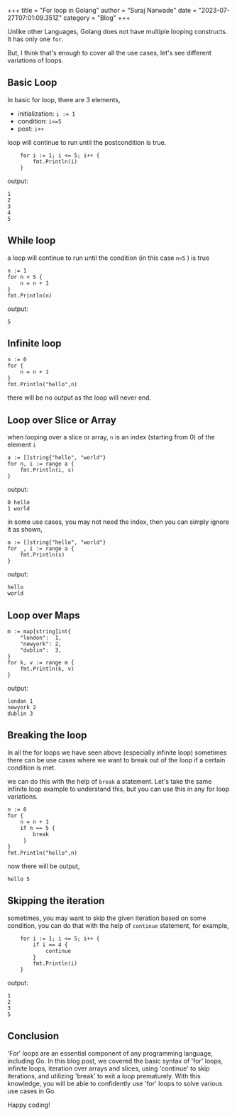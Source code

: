 +++
title = "For loop in Golang"
author = "Suraj Narwade"
date = "2023-07-27T07:01:09.351Z"
category = "Blog"
+++

Unlike other Languages, Golang does not have multiple looping constructs. It has only one `for`.


But, I think that's enough to cover all the use cases, let's see different variations of loops.


Basic Loop
----------


In basic for loop, there are 3 elements,


* initialization: `i := 1`
* condition: `i<=5`
* post: `i++`


loop will continue to run until the postcondition is true.



```
    for i := 1; i <= 5; i++ {
        fmt.Println(i)
    }

```

output:



```
1
2
3
4
5

```

While loop
----------


a loop will continue to run until the condition (in this case `n<5` ) is true



```
n := 1
for n < 5 {
    n = n + 1
}
fmt.Println(n)

```

output:



```
5

```

Infinite loop
-------------



```
n := 0
for {
    n = n + 1 
}
fmt.Println("hello",n)

```

there will be no output as the loop will never end.


Loop over Slice or Array
------------------------


when looping over a slice or array, `n` is an index (starting from 0\) of the element `i`



```
a := []string{"hello", "world"}
for n, i := range a {
    fmt.Println(i, s)
}

```

output:



```
0 hello
1 world

```

in some use cases, you may not need the index, then you can simply ignore it as shown,



```
a := []string{"hello", "world"}
for _, i := range a {
    fmt.Println(s)
}

```

output:



```
hello
world

```

Loop over Maps
--------------



```
m := map[string]int{
    "london":  1,
    "newyork": 2,
    "dublin":  3,
}
for k, v := range m {
    fmt.Println(k, v)
}

```

output:



```
london 1
newyork 2
dublin 3

```

Breaking the loop
-----------------


In all the for loops we have seen above (especially infinite loop) sometimes there can be use cases where we want to break out of the loop if a certain condition is met.


we can do this with the help of `break` a statement. Let's take the same infinite loop example to understand this, but you can use this in any for loop variations.



```
n := 0
for {
    n = n + 1 
    if n == 5 {
        break
     }
}
fmt.Println("hello",n)

```

now there will be output,



```
hello 5

```

Skipping the iteration
----------------------


sometimes, you may want to skip the given iteration based on some condition, you can do that with the help of `continue` statement, for example,



```
    for i := 1; i <= 5; i++ {
        if i == 4 {
            continue
        }
        fmt.Println(i)
    }

```

output:



```
1
2
3
5

```

**Conclusion**
--------------


'For' loops are an essential component of any programming language, including Go. In this blog post, we covered the basic syntax of 'for' loops, infinite loops, iteration over arrays and slices, using 'continue' to skip iterations, and utilizing 'break' to exit a loop prematurely. With this knowledge, you will be able to confidently use 'for' loops to solve various use cases in Go.


Happy coding!



